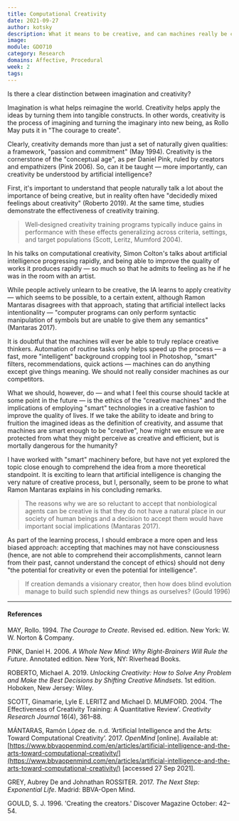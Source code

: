 ```yaml
---
title: Computational Creativity
date: 2021-09-27
author: kotsky
description: What it means to be creative, and can machines really be creative?
image: 
module: GDO710
category: Research
domains: Affective, Procedural
week: 2
tags: 
---
```


Is there a clear distinction between imagination and creativity?

Imagination is what helps reimagine the world. Creativity helps apply the ideas by turning them into tangible constructs. In other words, creativity is the process of imagining and turning the imaginary into new being, as Rollo May puts it in "The courage to create".

Clearly, creativity demands more than just a set of naturally given qualities: a framework, "passion and commitment" (May 1994). Creativity is the cornerstone of the "conceptual age", as per Daniel Pink, ruled by creators and empathizers (Pink 2006). So, can it be taught — more importantly, can creativity be understood by artificial intelligence?

First, it's important to understand that people naturally talk a lot about the importance of being creative, but in reality often have "decidedly mixed feelings about creativity" (Roberto 2019). At the same time, studies demonstrate the effectiveness of creativity training. 

> Well‐designed creativity training programs typically induce gains in performance with these effects generalizing across criteria, settings, and target populations (Scott, Leritz, Mumford 2004). 

In his talks on computational creativity, Simon Colton's talks about artificial intelligence progressing rapidly, and being able to improve the quality of works it produces rapidly — so much so that he admits to feeling as he if he was in the room with an artist. 

While people actively unlearn to be creative, the IA learns to apply creativity — which seems to be possible, to a certain extent, although Ramon Mantaras disagrees with that approach, stating that artificial intellect lacks intentionality — "computer programs can only perform syntactic manipulation of symbols but are unable to give them any semantics" (Mantaras 2017). 

It is doubtful that the machines will ever be able to truly replace creative thinkers. Automation of routine tasks only helps speed up the process — a fast, more "intelligent" background cropping tool in Photoshop, "smart" filters, recommendations, quick actions — machines can do anything except give things meaning. We should not really consider machines as our competitors.

What we should, however, do — and what I feel this course should tackle at some point in the future — is the ethics of the "creative machines" and the implications of employing "smart" technologies in a creative fashion to improve the quality of lives. If we take the ability to ideate and bring to fruition the imagined ideas as the definition of creativity, and assume that machines are smart enough to be "creative", how might we ensure we are protected from what they might perceive as creative and efficient, but is mortally dangerous for the humanity?

I have worked with "smart" machinery before, but have not yet explored the topic close enough to comprehend the idea from a more theoretical standpoint. It is exciting to learn that artificial intelligence is changing the very nature of creative process, but I, personally, seem to be prone to what Ramon Mantaras explains in his concluding remarks. 

> The reasons why we are so reluctant to accept that nonbiological agents can be creative is that they do not have a natural place in our society of human beings and a decision to accept them would have important social implications (Mantaras 2017).

As part of the learning process, I should embrace a more open and less biased approach: accepting that machines may not have consciousness (hence, are not able to comprehend their accomplishments, cannot learn from their past, cannot understand the concept of ethics) should not deny "the potential for creativity or even the potential for intelligence".

> If creation demands a visionary creator, then how does blind evolution manage to build such splendid new things as ourselves? (Gould 1996)

---

#### References

MAY, Rollo. 1994. _The Courage to Create_. Revised ed. edition. New York: W. W. Norton & Company.

PINK, Daniel H. 2006. _A Whole New Mind: Why Right-Brainers Will Rule the Future_. Annotated edition. New York, NY: Riverhead Books.

ROBERTO, Michael A. 2019. _Unlocking Creativity: How to Solve Any Problem and Make the Best Decisions by Shifting Creative Mindsets_. 1st edition. Hoboken, New Jersey: Wiley.

SCOTT, Ginamarie, Lyle E. LERITZ and Michael D. MUMFORD. 2004. ‘The Effectiveness of Creativity Training: A Quantitative Review’. _Creativity Research Journal_ 16(4), 361–88.

MÁNTARAS, Ramón López de. n.d. ‘Artificial Intelligence and the Arts: Toward Computational Creativity’. 2017. _OpenMind_ [online]. Available at: [https://www.bbvaopenmind.com/en/articles/artificial-intelligence-and-the-arts-toward-computational-creativity/](https://www.bbvaopenmind.com/en/articles/artificial-intelligence-and-the-arts-toward-computational-creativity/) [accessed 27 Sep 2021].

GREY, Aubrey De and Johnathan ROSSITER. 2017. _The Next Step: Exponential Life_. Madrid: BBVA-Open Mind.

GOULD, S. J. 1996. 'Creating the creators.' Discover Magazine October: 42–54.